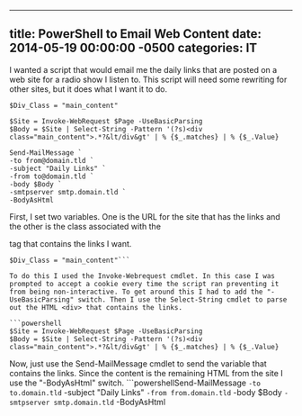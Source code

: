 ﻿---

title:  PowerShell to Email Web Content
date:   2014-05-19 00:00:00 -0500
categories: IT
---






I wanted a script that would email me the daily links that are posted on a web site for a radio show I listen to. This script will need some rewriting for other sites, but it does what I want it to do.
```powershell$Page = "http://www.site.com/daily_links.html"
$Div_Class = "main_content"

$Site = Invoke-WebRequest $Page -UseBasicParsing
$Body = $Site | Select-String -Pattern '(?s)<div class="main_content">.*?&lt/div&gt' | % {$_.matches} | % {$_.Value}

Send-MailMessage `
-to from@domain.tld `
-subject "Daily Links" `
-from to@domain.tld `
-body $Body `
-smtpserver smtp.domain.tld `
-BodyAsHtml
```


First, I set two variables. One is the URL for the site that has the links and the other is the class associated with the <div> tag that contains the links I want.

```powershell$Page = "http://www.site.com/daily_links.html"
$Div_Class = "main_content"```

To do this I used the Invoke-Webrequest cmdlet. In this case I was prompted to accept a cookie every time the script ran preventing it from being non-interactive. To get around this I had to add the "-UseBasicParsing" switch. Then I use the Select-String cmdlet to parse out the HTML <div> that contains the links.

```powershell
$Site = Invoke-WebRequest $Page -UseBasicParsing
$Body = $Site | Select-String -Pattern '(?s)<div class="main_content">.*?&lt/div&gt' | % {$_.matches} | % {$_.Value}
```

Now, just use the Send-MailMessage cmdlet to send the variable that contains the links. Since the content is the remaining HTML from the site I use the "-BodyAsHtml" switch.
```powershellSend-MailMessage `
-to to.domain.tld `
-subject "Daily Links" `
-from from.domain.tld `
-body $Body `
-smtpserver smtp.domain.tld `
-BodyAsHtml
```


